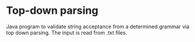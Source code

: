 # Top-down parsing
Java program to validate string acceptance from a determined grammar via top down parsing.
The input is read from .txt files.

